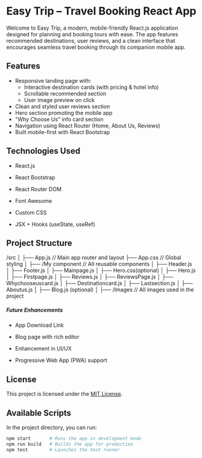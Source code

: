 #  Easy Trip – Travel Booking React App
Welcome to Easy Trip, a modern, mobile-friendly React.js application designed for planning and booking tours with ease. The app features recommended destinations, user reviews, and a clean interface that encourages seamless travel booking through its companion mobile app.

##  Features

- Responsive landing page with:
  - Interactive destination cards (with pricing & hotel info)
  - Scrollable recommended section
  - User image preview on click
- Clean and styled user reviews section
- Hero section promoting the mobile app
- "Why Choose Us" info card section
- Navigation using React Router (Home, About Us, Reviews)
- Built mobile-first with React Bootstrap


## Technologies Used
- React.js

- React Bootstrap

- React Router DOM

- Font Awesome

- Custom CSS

- JSX + Hooks (useState, useRef)

## Project Structure
/src
│
├── App.js                // Main app router and layout
├── App.css              // Global styling
│
├── /My component        // All reusable components
│   ├── Header.js
│   ├── Footer.js
│   ├── Mainpage.js
│   ├── Hero.css(optional)
│   ├── Hero.js
│   ├── Firstpage.js
│   ├── Reviews.js
│   ├── ReviewsPage.js
│   ├── Whychooseuscard.js
│   ├── Destinationcard.js
│   ├── Lastsection.js
│   ├── Aboutus.js
│   ├── Blog.js (optional)
│
├── /Images              // All images used in the project

#####  Future Enhancements
- App Download Link

- Blog page with rich editor

- Enhancement in UI/UX

- Progressive Web App (PWA) support


##  License

This project is licensed under the [MIT License](LICENSE).

## Available Scripts

In the project directory, you can run:

```bash
npm start       # Runs the app in development mode
npm run build   # Builds the app for production
npm test        # Launches the test runner

